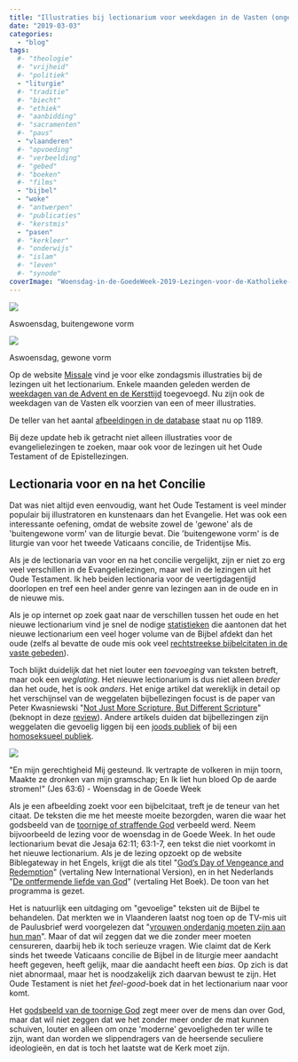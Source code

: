 ```yaml
---
title: "Illustraties bij lectionarium voor weekdagen in de Vasten (ongecensureerd)"
date: "2019-03-03"
categories: 
  - "blog"
tags:
  #- "theologie"
  #- "vrijheid"
  #- "politiek"
  - "liturgie"
  #- "traditie"
  #- "biecht"
  #- "ethiek"
  #- "aanbidding"
  #- "sacramenten"
  #- "paus"
  - "vlaanderen"
  #- "opvoeding"
  #- "verbeelding"
  #- "gebed"
  #- "boeken"
  #- "films"
  - "bijbel"
  - "woke"
  #- "antwerpen"
  #- "publicaties"
  #- "kerstmis"
  - "pasen"
  #- "kerkleer"
  #- "onderwijs"
  #- "islam"
  #- "leven"
  #- "synode"
coverImage: "Woensdag-in-de-GoedeWeek-2019-Lezingen-voor-de-Katholieke-Mis.png"
---
```


![](images/Aswoensdag-2019-Lezingen-voor-de-Katholieke-Mis-eo.png)

Aswoensdag, buitengewone vorm

![](images/Aswoensdag-2019-Lezingen-voor-de-Katholieke-Mis-of.png)

Aswoensdag, gewone vorm

Op de website [Missale](http://www.missale.net/nl) vind je voor elke zondagsmis illustraties bij de lezingen uit het lectionarium. Enkele maanden geleden werden de [weekdagen van de Advent en de Kersttijd](/blog/weekdagen-in-advent-op-missale/) toegevoegd. Nu zijn ook de weekdagen van de Vasten elk voorzien van een of meer illustraties.  

De teller van het aantal [afbeeldingen in de database](http://www.missale.net/inventory/nl) staat nu op 1189. 

Bij deze update heb ik getracht niet alleen illustraties voor de evangelielezingen te zoeken, maar ook voor de lezingen uit het Oude Testament of de Epistellezingen.  

## Lectionaria voor en na het Concilie  

Dat was niet altijd even eenvoudig, want het Oude Testament is veel minder populair bij illustratoren en kunstenaars dan het Evangelie. Het was ook een interessante oefening, omdat de website zowel de 'gewone' als de 'buitengewone vorm' van de liturgie bevat. Die 'buitengewone vorm' is de liturgie van voor het tweede Vaticaans concilie, de Tridentijse Mis.  

Als je de lectionaria van voor en na het concilie vergelijkt, zijn er niet zo erg veel verschillen in de Evangelielezingen, maar wel in de lezingen uit het Oude Testament. Ik heb beiden lectionaria voor de veertigdagentijd doorlopen en tref een heel ander genre van lezingen aan in de oude en in de nieuwe mis.  

Als je op internet op zoek gaat naar de verschillen tussen het oude en het nieuwe lectionarium vind je snel de nodige [statistieken](http://catholic-resources.org/Lectionary/Statistics.htm) die aantonen dat het nieuwe lectionarium een veel hoger volume van de Bijbel afdekt dan het oude (zelfs al bevatte de oude mis ook veel [rechtstreekse bijbelcitaten in de vaste gebeden](https://www.praytellblog.com/index.php/2013/07/01/did-the-pre-vatican-ii-mass-really-have-more-scripture-than-now/)).  

Toch blijkt duidelijk dat het niet louter een _toevoeging_ van teksten betreft, maar ook een _weglating_. Het nieuwe lectionarium is dus niet alleen _breder_ dan het oude, het is ook _anders_. Het enige artikel dat wereklijk in detail op het verschijnsel van de weggelaten bijbellezingen focust is de paper van Peter Kwasniewski "[Not Just More Scripture, But Different Scripture](http://www.academia.edu/25621308/Not_Just_More_Scripture_But_Different_Scripture)" (beknopt in deze [review](https://www.hprweb.com/2017/01/index-lectionum-scripture-usage-in-roman-catholic-masses-before-and-after-vatican-ii/)). Andere artikels duiden dat bijbellezingen zijn weggelaten die gevoelig liggen bij een [joods publiek](http://www.jcrelations.net/Removing_Anti-Jewish_Polemic_from_our_Christian_Lectionaries__A_Proposal.2179.0.html) of bij een [homoseksueel publiek](https://taylormarshall.com/2015/10/catholic-mass-lectionary-omits-anti-homosexual-verses-from-romans-1.html).  

![](images/unnamed-22.jpg)

"En mijn gerechtigheid Mij gesteund. Ik vertrapte de volkeren in mijn toorn, Maakte ze dronken van mijn gramschap; En Ik liet hun bloed Op de aarde stromen!" (Jes 63:6) - Woensdag in de Goede Week

Als je een afbeelding zoekt voor een bijbelcitaat, treft je de teneur van het citaat. De teksten die me het meeste moeite bezorgden, waren die waar het godsbeeld van de [toornige of straffende God](https://apilgrimsfriend.com/2014/10/06/hellfire-brimstone-wrath-torment-fury/) verbeeld werd. Neem bijvoorbeeld de lezing voor de woensdag in de Goede Week. In het oude lectionarium bevat die Jesaja 62:11; 63:1-7, een tekst die niet voorkomt in het nieuwe lectionarium. Als je de lezing opzoekt op de website Biblegateway in het Engels, krijgt die als titel "[God’s Day of Vengeance and Redemption](https://www.biblegateway.com/passage/?search=Isa+62%3A11%3B+63%3A1-7&version=NIV)" (vertaling New International Version), en in het Nederlands "[De ontfermende liefde van God](https://www.biblegateway.com/passage/?search=Isa+62%3A11%3B+63%3A1-7&version=HTB)" (vertaling Het Boek). De toon van het programma is gezet.  

Het is natuurlijk een uitdaging om "gevoelige" teksten uit de Bijbel te behandelen. Dat merkten we in Vlaanderen laatst nog toen op de TV-mis uit de Paulusbrief werd voorgelezen dat "[vrouwen onderdanig moeten zijn aan hun man](https://www.vrt.be/vrtnws/nl/2018/08/27/bonny-over-eucharistieviering/)". Maar of dat wil zeggen dat we die zonder meer moeten censureren, daarbij heb ik toch serieuze vragen. Wie claimt dat de Kerk sinds het tweede Vaticaans concilie de Bijbel in de liturgie meer aandacht heeft gegeven, heeft gelijk, maar die aandacht heeft een _bias._ Op zich is dat niet abnormaal, maar het is noodzakelijk zich daarvan bewust te zijn. Het Oude Testament is niet het _feel-good_\-boek dat in het lectionarium naar voor komt.

Het [godsbeeld van de toornige God](http://prentencatechismus.org/about/de-toornige-god/) zegt meer over de mens dan over God, maar dat wil niet zeggen dat we het zonder meer onder de mat kunnen schuiven, louter en alleen om onze 'moderne' gevoeligheden ter wille te zijn, want dan worden we slippendragers van de heersende seculiere ideologieën, en dat is toch het laatste wat de Kerk moet zijn.
